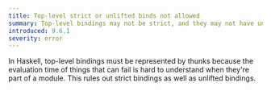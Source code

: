 ```yaml
---
title: Top-level strict or unlifted binds not allowed
summary: Top-level bindings may not be strict, and they may not have unlifted types.
introduced: 9.6.1
severity: error
---
```


In Haskell, top-level bindings must be represented by thunks because the evaluation time of things that can fail is hard to understand when they're part of a module. This rules out strict bindings as well as unlifted bindings.
